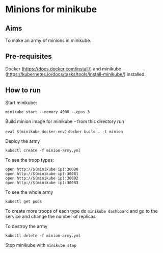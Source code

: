 # Minions for minikube

## Aims

To make an army of minions in minikube.

## Pre-requisites

Docker (https://docs.docker.com/install/) and minikube (https://kubernetes.io/docs/tasks/tools/install-minikube/) installed.

## How to run

Start minikube:
 
`minikube start --memory 4000 --cpus 3`

Build minion image for minikube - from this directory run

`eval $(minikube docker-env)`
`docker build . -t minion`

Deploy the army
 
`kubectl create -f minion-army.yml`

To see the troop types: 

`open http://$(minikube ip):30080` <br/>
`open http://$(minikube ip):30081` <br/>
`open http://$(minikube ip):30082` <br/>
`open http://$(minikube ip):30083` <br/>

To see the whole army 

`kubectl get pods`

To create more troops of each type do `minikube dashboard` and go to the service and change the number of replicas

To destroy the army 

`kubectl delete -f minion-army.yml`

Stop minikube with `minikube stop`
